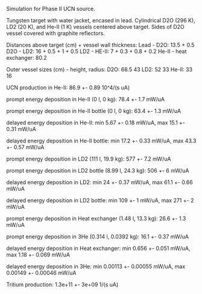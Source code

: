 Simulation for Phase II UCN source.

Tungsten target with water jacket, encased in lead.
Cylindrical D2O (296 K), LD2 (20 K), and He-II (1 K) vessels centered above target.
Sides of D2O vessel covered with graphite reflectors.

Distances above target (cm) + vessel wall thickness:
Lead - D2O: 13.5 + 0.5
D2O - LD2: 16 + 0.5 + 1 + 0.5
LD2 - HE-II: 7 + 0.3 + 0.8 + 0.2
He-II - heat exchanger: 80.2

Outer vessel sizes (cm) - height, radius:
D2O: 68.5 43
LD2: 52 33
He-II: 33 16

UCN production in He-II:
86.9 +- 0.89 10^4/(s uA)

prompt energy deposition in He-II (0 l, 0 kg):
78.4 +- 1.7 mW/uA

prompt energy deposition in He-II bottle (0 l, 0 kg):
63.4 +- 1.3 mW/uA

delayed energy deposition in He-II:
min 5.67 +- 0.18 mW/uA, max 15.1 +- 0.31 mW/uA

delayed energy deposition in He-II bottle:
min 17.2 +- 0.33 mW/uA, max 43.3 +- 0.57 mW/uA

prompt energy deposition in LD2 (111 l, 19.9 kg):
577 +- 7.2 mW/uA

prompt energy deposition in LD2 bottle (8.99 l, 24.3 kg):
506 +- 6 mW/uA

delayed energy deposition in LD2:
min 24 +- 0.37 mW/uA, max 61.1 +- 0.66 mW/uA

delayed energy deposition in LD2 bottle:
min 109 +- 1 mW/uA, max 271 +- 2 mW/uA

prompt energy deposition in Heat exchanger (1.48 l, 13.3 kg):
26.6 +- 1.3 mW/uA

prompt energy deposition in 3He (0.314 l, 0.0392 kg):
16.1 +- 0.37 mW/uA

delayed energy deposition in Heat exchanger:
min 0.656 +- 0.051 mW/uA, max 1.18 +- 0.069 mW/uA

delayed energy deposition in 3He:
min 0.00113 +- 0.00055 mW/uA, max 0.00149 +- 0.00046 mW/uA

Tritium production:
1.3e+11 +- 3e+09 1/(s uA)

